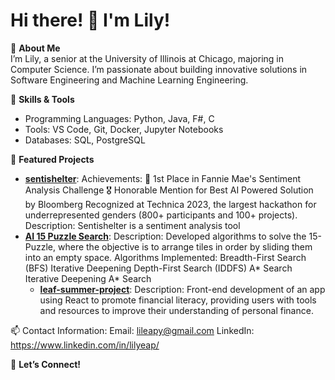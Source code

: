 # Hi there! 👋 I'm Lily!

🌟 **About Me**  
I’m Lily, a senior at the University of Illinois at Chicago, majoring in Computer Science. 
I’m passionate about building innovative solutions in Software Engineering and Machine Learning Engineering.

🔧 **Skills & Tools**  
- Programming Languages: Python, Java, F#, C
- Tools: VS Code, Git, Docker, Jupyter Notebooks
- Databases: SQL, PostgreSQL

📌 **Featured Projects**  
- [**sentishelter**](#):
        Achievements:
            🥇 1st Place in Fannie Mae's Sentiment Analysis Challenge
            🎖️ Honorable Mention for Best AI Powered Solution by Bloomberg
            Recognized at Technica 2023, the largest hackathon for underrepresented genders (800+ participants and 100+ projects).
            Description: Sentishelter is a sentiment analysis tool
- [**AI 15 Puzzle Search**](#): 
    Description: Developed algorithms to solve the 15-Puzzle, where the objective is to arrange tiles in order by sliding them into an empty space.
      Algorithms Implemented:
            Breadth-First Search (BFS)
            Iterative Deepening Depth-First Search (IDDFS)
            A* Search
            Iterative Deepening A* Search
  - [**leaf-summer-project**](#): 
    Description: Front-end development of an app using React to promote financial literacy, providing users with tools and resources to improve their understanding of personal finance.

📫 Contact Information:
Email: lileapy@gmail.com
LinkedIn: https://www.linkedin.com/in/lilyeap/


🌟 **Let’s Connect!**  
